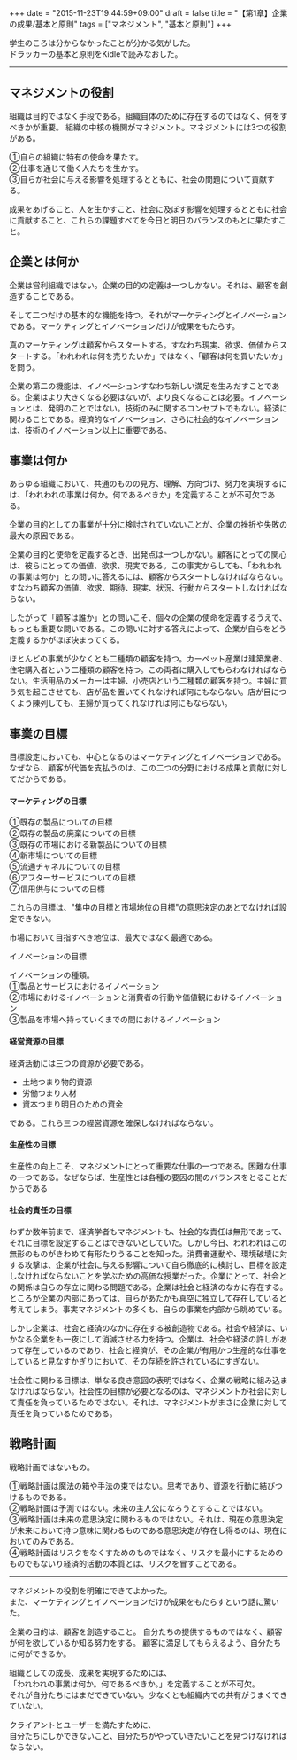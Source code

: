 +++
date = "2015-11-23T19:44:59+09:00"
draft = false
title = "【第1章】企業の成果/基本と原則"
tags = ["マネジメント", "基本と原則"]
+++

学生のころは分からなかったことが分かる気がした。  
ドラッカーの基本と原則をKidleで読みなおした。  

<hr>

## マネジメントの役割

組織は目的ではなく手段である。組織自体のために存在するのではなく、何をすべきかが重要。
組織の中核の機関がマネジメント。マネジメントには3つの役割がある。

①自らの組織に特有の使命を果たす。  
②仕事を通じて働く人たちを生かす。  
③自らが社会に与える影響を処理するとともに、社会の問題について貢献する。

成果をあげること、人を生かすこと、社会に及ぼす影響を処理するとともに社会に貢献すること、これらの課題すべてを今日と明日のバランスのもとに果たすこと。

## 企業とは何か

企業は営利組織ではない。企業の目的の定義は一つしかない。それは、顧客を創造することである。

そして二つだけの基本的な機能を持つ。それがマーケティングとイノベーションである。マーケティングとイノベーションだけが成果をもたらす。

真のマーケティングは顧客からスタートする。すなわち現実、欲求、価値からスタートする。「われわれは何を売りたいか」ではなく、「顧客は何を買いたいか」を問う。

企業の第二の機能は、イノベーションすなわち新しい満足を生みだすことである。企業はより大きくなる必要はないが、より良くなることは必要。イノベーションとは、発明のことではない。技術のみに関するコンセプトでもない。経済に関わることである。経済的なイノベーション、さらに社会的なイノベーションは、技術のイノベーション以上に重要である。

## 事業は何か

あらゆる組織において、共通のものの見方、理解、方向づけ、努力を実現するには、「われわれの事業は何か。何であるべきか」を定義することが不可欠である。

企業の目的としての事業が十分に検討されていないことが、企業の挫折や失敗の最大の原因である。

企業の目的と使命を定義するとき、出発点は一つしかない。顧客にとっての関心は、彼らにとっての価値、欲求、現実である。この事実からしても、「われわれの事業は何か」との問いに答えるには、顧客からスタートしなければならない。すなわち顧客の価値、欲求、期待、現実、状況、行動からスタートしなければならない。

したがって「顧客は誰か」との問いこそ、個々の企業の使命を定義するうえで、もっとも重要な問いである。この問いに対する答えによって、企業が自らをどう定義するかがほぼ決まってくる。

ほとんどの事業が少なくとも二種類の顧客を持つ。カーペット産業は建築業者、住宅購入者という二種類の顧客を持つ。この両者に購入してもらわなければならない。生活用品のメーカーは主婦、小売店という二種類の顧客を持つ。主婦に買う気を起こさせても、店が品を置いてくれなければ何にもならない。店が目につくよう陳列しても、主婦が買ってくれなければ何にもならない。

## 事業の目標

目標設定においても、中心となるのはマーケティングとイノベーションである。なぜなら、顧客が代価を支払うのは、この二つの分野における成果と貢献に対してだからである。

#### マーケティングの目標

①既存の製品についての目標  
②既存の製品の廃棄についての目標  
③既存の市場における新製品についての目標  
④新市場についての目標  
⑤流通チャネルについての目標  
⑥アフターサービスについての目標  
⑦信用供与についての目標

これらの目標は、"集中の目標と市場地位の目標"の意思決定のあとでなければ設定できない。

市場において目指すべき地位は、最大ではなく最適である。

イノベーションの目標

イノベーションの種類。  
①製品とサービスにおけるイノベーション  
②市場におけるイノベーションと消費者の行動や価値観におけるイノベーション  
③製品を市場へ持っていくまでの間におけるイノベーション

#### 経営資源の目標

経済活動には三つの資源が必要である。

- 土地つまり物的資源
- 労働つまり人材
- 資本つまり明日のための資金

である。これら三つの経営資源を確保しなければならない。

#### 生産性の目標

生産性の向上こそ、マネジメントにとって重要な仕事の一つである。困難な仕事の一つである。なぜならば、生産性とは各種の要因の間のバランスをとることだからである

#### 社会的責任の目標

わずか数年前まで、経済学者もマネジメントも、社会的な責任は無形であって、それに目標を設定することはできないとしていた。しかし今日、われわれはこの無形のものがきわめて有形たりうることを知った。消費者運動や、環境破壊に対する攻撃は、企業が社会に与える影響について自ら徹底的に検討し、目標を設定しなければならないことを学ぶための高価な授業だった。企業にとって、社会との関係は自らの存立に関わる問題である。企業は社会と経済のなかに存在する。ところが企業の内部にあっては、自らがあたかも真空に独立して存在していると考えてしまう。事実マネジメントの多くも、自らの事業を内部から眺めている。

しかし企業は、社会と経済のなかに存在する被創造物である。社会や経済は、いかなる企業をも一夜にして消滅させる力を持つ。企業は、社会や経済の許しがあって存在しているのであり、社会と経済が、その企業が有用かつ生産的な仕事をしていると見なすかぎりにおいて、その存続を許されているにすぎない。

社会性に関わる目標は、単なる良き意図の表明ではなく、企業の戦略に組み込まなければならない。社会性の目標が必要となるのは、マネジメントが社会に対して責任を負っているためではない。それは、マネジメントがまさに企業に対して責任を負っているためである。


## 戦略計画

戦略計画ではないもの。

①戦略計画は魔法の箱や手法の束ではない。思考であり、資源を行動に結びつけるものである。  
②戦略計画は予測ではない。未来の主人公になろうとすることではない。  
③戦略計画は未来の意思決定に関わるものではない。それは、現在の意思決定が未来において持つ意味に関わるものである意思決定が存在し得るのは、現在においてのみである。  
④戦略計画はリスクをなくすためのものではなく、リスクを最小にするためのものでもないり経済的活動の本質とは、リスクを冒すことである。

<hr>

マネジメントの役割を明確にできてよかった。  
また、マーケティングとイノベーションだけが成果をもたらすという話に驚いた。

企業の目的は、顧客を創造すること。
自分たちの提供するものではなく、顧客が何を欲しているか知る努力をする。
顧客に満足してもらえるよう、自分たちに何ができるか。

組織としての成長、成果を実現するためには、  
「われわれの事業は何か。何であるべきか。」を定義することが不可欠。  
それが自分たちにはまだできていない。少なくとも組織内での共有がうまくできていない。

クライアントとユーザーを満たすために、  
自分たちにしかできないこと、自分たちがやっていきたいことを見つけなければならない。

